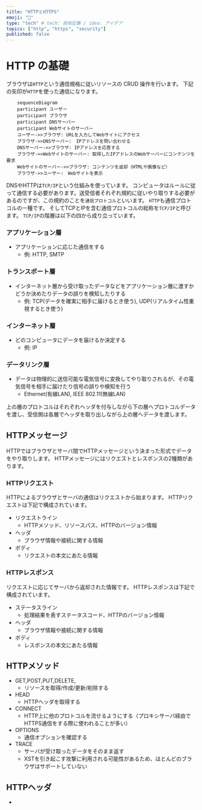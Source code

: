 ```yaml
---
title: "HTTPとHTTPS"
emoji: "💨"
type: "tech" # tech: 技術記事 / idea: アイデア
topics: ["http", "https", "security"]
published: false
---
```


# HTTP の基礎

ブラウザは`HTTP`という通信規格に従いリソースの CRUD 操作を行います。
下記の矢印が`HTTP`を使った通信になります。

```mermaid
    sequenceDiagram
    participant ユーザー
    participant ブラウザ
    participant DNSサーバー
    participant Webサイトのサーバー
    ユーザー->>ブラウザ: URLを入力してWebサイトにアクセス
    ブラウザ->>DNSサーバー:　IPアドレスを問い合わせる
    DNSサーバー->>ブラウザ: IPアドレスを応答する
    ブラウザ->>Webサイトのサーバー: 取得したIPアドレスのWebサーバーにコンテンツを要求
    Webサイトのサーバー->>ブラウザ: コンテンツを返却（HTMLや画像など）
    ブラウザ->>ユーザー:　Webサイトを表示
```

DNSやHTTPは`TCP/IP`という仕組みを使っています。
コンピュータはルールに従って通信する必要があります。送受信者それぞれ規約に従いやり取りする必要があるのですが、この規約のことを`通信プロトコル`といいます。
`HTTP`も通信プロトコルの一種です。
そしてTCPとIPを含む通信プロトコルの総称を`TCP/IP`と呼びます。
`TCP/IP`の階層は以下の四から成り立っています。

### アプリケーション層
- アプリケーションに応じた通信をする
  - 例: HTTP, SMTP
### トランスポート層
- インターネット層から受け取ったデータなどをアプリケーション層に渡すかどうか決めたりデータの誤りを検知したりする
    - 例: TCP(データを確実に相手に届けるとき使う), UDP(リアルタイム性重視するとき使う)
### インターネット層
- どのコンピュータにデータを届けるか決定する
    - 例: IP
### データリンク層
- データは物理的に送信可能な電気信号に変換してやり取りされるが、その電気信号を相手に届けたり信号の誤りや検知を行う
  - Ethernet(有線LAN), IEEE 802.11(無線LAN)

上の層のプロトコルはそれぞれヘッダを付与しながら下の層へプロトコルデータを渡し、受信側は各層でヘッダを取り出しながら上の層へデータを渡します。

## HTTPメッセージ

HTTPではブラウザとサーバ間でHTTPメッセージという決まった形式でデータをやり取りします。
HTTPメッセージにはリクエストとレスポンスの2種類があります。

### HTTPリクエスト

HTTPによるブラウザとサーバの通信はリクエストから始まります。
HTTPリクエストは下記で構成されています。

- リクエストライン
  - HTTPメソッド、リソースパス、HTTPのバージョン情報
- ヘッダ
  - ブラウザ情報や接続に関する情報
- ボディ
  - リクエストの本文にあたる情報

### HTTPレスポンス

リクエストに応じてサーバから返却された情報です。
HTTPレスポンスは下記で構成されています。

- ステータスライン
    - 処理結果を表すステータスコード、HTTPのバージョン情報
- ヘッダ
    - ブラウザ情報や接続に関する情報
- ボディ
    - レスポンスの本文にあたる情報

## HTTPメソッド

- GET,POST,PUT,DELETE,
  - リソースを取得/作成/更新/削除する
- HEAD
  - HTTPヘッダを取得する
- CONNECT
  - HTTP上に他のプロトコルを流せるようにする（プロキシサーバ経由でHTTPS通信をする際に使われることが多い）
- OPTIONS
  - 通信オプションを確認する
- TRACE
  - サーバが受け取ったデータをそのまま返す
  - XSTを引き起こす攻撃に利用される可能性があるため、ほとんどのブラウザはサポートしていない

## HTTPヘッダ

- 